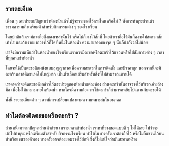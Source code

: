 ## รายละเอียด
เพื่อน ๆ เคยประสบปัญหาเข้าห้องน้ำแล้วไม่รู้จะวางของไว้ตรงไหนหรือไม่ ? ทั้งการทำธุระส่วนตัวธรรมดารวมถึงเตรียมตัวสำหรับกิจกรรมต่าง ๆ ของโรงเรียน

โดยปกติแล้วเรามักจะถือสิ่งของเหล่านั้นไว้ หรือไม่ก็วางไว้สักที่ โดยถ้าเราถือไว้มันก็คงจะไม่สะดวกสักเท่าไร และถ้าเราอยากวางไว้ที่ใดที่หนึ่งในห้องน้ำ ความสะอาดของจุด ๆ นั้นก็น่ากังวลไม่น้อย

เราจึงมีความเห็นว่าในห้องน้ำของโรงเรียนเราควรมีตะขอหรือตะกร้าไว้แขวนหรือใส่สัมภาระต่าง ๆ เวลาที่ทุกคนเข้าห้องน้ำ

โดยจะใช้เป็นตะขอติดผนังแบบสุญญากาศเพื่อความสะดวกในการติดตั้ง และมีราคาถูก นอกจากนี้จะมีตะกร้าพลาสติดขนาดไม่ใหญ่มาก เป็นตัวเลือกเสริมสำหรับสิ่งที่ไม่สามารถแขวนได้

เราคาดว่าจะติดตะขอดังกล่าวไว้ตรงประตูของห้องน้ำแต่ละห้อง ส่วนตะกร้านั้นอาจวางไว้บริเวณอ่างล้างมือ เพื่อไม่ให้เกะกะภายในห้องน้ำ หากใครมีความต้องการใช้ตะกร้าก็สามารถหยิบไปแขวนกับตะขอได้

ทั้งนี้ รายละเอียดต่าง ๆ อาจมีการเปลี่ยนแปลงตามความเหมาะสมในอนาคต

## ทำไมต้องติดตะขอหรือตะกร้า ?
ส่วนหนึ่งมาจากปัญหาส่วนตัวด้วย เพราะเวลาเข้าห้องน้ำ เราหาที่วางของแบบดี ๆ ไม่ได้เลย ไม่ว่าจะเข้าไปทำธุระ หรือเตรียมตัวสำหรับกิจกรรมโรงเรียน ทำให้ในบางครั้งเราต้องถือไว้ หรือไม่ก็แขวนไว้บนบ่าหรือแขนของตัวเอง บางครั้งอาจต้องยอมวางไว้สักที่ ซึ่งก็ไม่แน่ใจว่ามันสะอาดหรือเ
<!--stackedit_data:
eyJoaXN0b3J5IjpbLTE0MDI1OTU5NTcsLTE2MDQ4MTAyNzUsMT
UyNDk0NDEzNyw3NjEyMTkyOTcsMTc0NjA5OTM2NywtODUxMzg2
MTgsLTIwNTM1MzMyODksLTgwMzUwNTMzMiwtMTI4MTIxOTQ0OF
19
-->